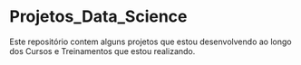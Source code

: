 # Projetos_Data_Science
Este repositório contem alguns projetos que estou desenvolvendo ao longo dos Cursos e Treinamentos que estou realizando.
